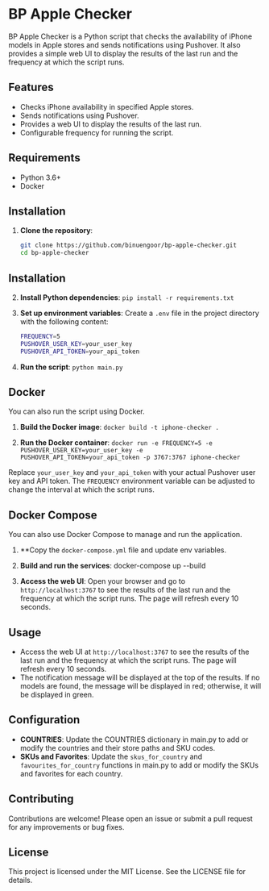 # BP Apple Checker

BP Apple Checker is a Python script that checks the availability of iPhone models in Apple stores and sends notifications using Pushover. It also provides a simple web UI to display the results of the last run and the frequency at which the script runs.

## Features

- Checks iPhone availability in specified Apple stores.
- Sends notifications using Pushover.
- Provides a web UI to display the results of the last run.
- Configurable frequency for running the script.

## Requirements

- Python 3.6+
- Docker

## Installation

1. **Clone the repository**:
   ```sh
   git clone https://github.com/binuengoor/bp-apple-checker.git
   cd bp-apple-checker
   ```
## Installation

2. **Install Python dependencies**:
   `pip install -r requirements.txt`

3. **Set up environment variables**:
   Create a `.env` file in the project directory with the following content:
   ```sh
   FREQUENCY=5
   PUSHOVER_USER_KEY=your_user_key
   PUSHOVER_API_TOKEN=your_api_token
   ```

4. **Run the script**:
   `python main.py`

## Docker

You can also run the script using Docker.

1. **Build the Docker image**:
   `docker build -t iphone-checker .`

2. **Run the Docker container**:
   `docker run -e FREQUENCY=5 -e PUSHOVER_USER_KEY=your_user_key -e PUSHOVER_API_TOKEN=your_api_token -p 3767:3767 iphone-checker`

Replace `your_user_key` and `your_api_token` with your actual Pushover user key and API token. The `FREQUENCY` environment variable can be adjusted to change the interval at which the script runs.

## Docker Compose

You can also use Docker Compose to manage and run the application.

1. **Copy the `docker-compose.yml` file and update env variables.

2. **Build and run the services**:
   docker-compose up --build

3. **Access the web UI**:
   Open your browser and go to `http://localhost:3767` to see the results of the last run and the frequency at which the script runs. The page will refresh every 10 seconds.

## Usage

- Access the web UI at `http://localhost:3767` to see the results of the last run and the frequency at which the script runs. The page will refresh every 10 seconds.
- The notification message will be displayed at the top of the results. If no models are found, the message will be displayed in red; otherwise, it will be displayed in green.

## Configuration

- **COUNTRIES**: Update the COUNTRIES dictionary in main.py to add or modify the countries and their store paths and SKU codes.
- **SKUs and Favorites**: Update the `skus_for_country` and `favourites_for_country` functions in main.py to add or modify the SKUs and favorites for each country.

## Contributing

Contributions are welcome! Please open an issue or submit a pull request for any improvements or bug fixes.

## License

This project is licensed under the MIT License. See the LICENSE file for details.

